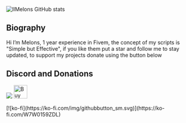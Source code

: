 ![IlMelons GitHub stats](https://github-readme-stats.vercel.app/api?username=IlMelons&show_icons=true&rank_icon=github&show=prs_merged,prs_merged_percentage&theme=tokyonight)

## Biography
Hi I’m Melons, 1 year experience in Fivem, the concept of my scripts is "Simple but Effective", if you like them put a star and follow me to stay updated, to support my projects donate using the button below

## Discord and Donations
<p>
  <a href="https://discord.overextended.dev"><img src="https://img.shields.io/discord/1283449724937961587?style=for-the-badge&logo=discord&labelColor=7d12ff&logoColor=white&color=2c2f33&label=Discord"/></a>
  <a href='https://ko-fi.com/W7W0159ZDL' target='_blank'><img height='36' style='border:0px;height:36px;' src='https://storage.ko-fi.com/cdn/kofi4.png?v=6' border='0' alt='Buy Me a Coffee at ko-fi.com' /></a>
</p>
[![ko-fi](https://ko-fi.com/img/githubbutton_sm.svg)](https://ko-fi.com/W7W0159ZDL)

